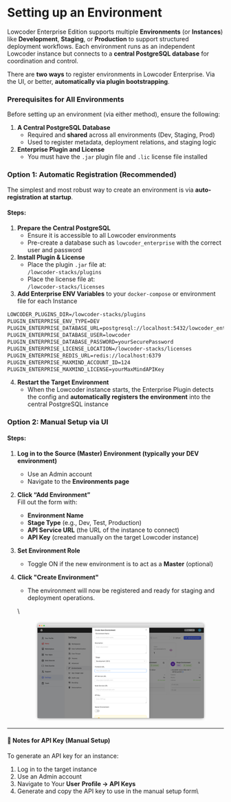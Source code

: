 # Setting up an Environment

Lowcoder Enterprise Edition supports multiple **Environments** (or **Instances**) like **Development**, **Staging**, or **Production** to support structured deployment workflows. Each environment runs as an independent Lowcoder instance but connects to a **central PostgreSQL database** for coordination and control.

There are **two ways** to register environments in Lowcoder Enterprise. Via the UI, or better, **automatically via plugin bootstrapping**.

### Prerequisites for All Environments

Before setting up an environment (via either method), ensure the following:

1. **A Central PostgreSQL Database**
   * Required and **shared** across all environments (Dev, Staging, Prod)
   * Used to register metadata, deployment relations, and staging logic
2. **Enterprise Plugin and License**
   * You must have the `.jar` plugin file and `.lic` license file installed

### Option 1: Automatic Registration (Recommended)

The simplest and most robust way to create an environment is via **auto-registration at startup**.

#### Steps:

1. **Prepare the Central PostgreSQL**
   * Ensure it is accessible to all Lowcoder environments
   * Pre-create a database such as `lowcoder_enterprise` with the correct user and password
2. **Install Plugin & License**
   * Place the plugin `.jar` file at:\
     `/lowcoder-stacks/plugins`
   * Place the license file at:\
     `/lowcoder-stacks/licenses`
3. **Add Enterprise ENV Variables** to your `docker-compose` or environment file for each Instance

```env
LOWCODER_PLUGINS_DIR=/lowcoder-stacks/plugins
PLUGIN_ENTERPRISE_ENV_TYPE=DEV
PLUGIN_ENTERPRISE_DATABASE_URL=postgresql://localhost:5432/lowcoder_enterprise
PLUGIN_ENTERPRISE_DATABASE_USER=lowcoder
PLUGIN_ENTERPRISE_DATABASE_PASSWORD=yourSecurePassword
PLUGIN_ENTERPRISE_LICENSE_LOCATION=/lowcoder-stacks/licenses
PLUGIN_ENTERPRISE_REDIS_URL=redis://localhost:6379
PLUGIN_ENTERPRISE_MAXMIND_ACCOUNT_ID=124
PLUGIN_ENTERPRISE_MAXMIND_LICENSE=yourMaxMindAPIKey
```

4. **Restart the Target Environment**
   * When the Lowcoder instance starts, the Enterprise Plugin detects the config and **automatically registers the environment** into the central PostgreSQL instance

### Option 2: Manual Setup via UI

#### Steps:

1. **Log in to the Source (Master) Environment (typically your DEV environment)**
   * Use an Admin account
   * Navigate to the **Environments page**
2. **Click “Add Environment”**\
   Fill out the form with:
   * **Environment Name**
   * **Stage Type** (e.g., Dev, Test, Production)
   * **API Service URL** (the URL of the instance to connect)
   * **API Key** (created manually on the target Lowcoder instance)
3. **Set Environment Role**
   * Toggle ON if the new environment is to act as a **Master** (optional)
4.  **Click "Create Environment"**

    * The environment will now be registered and ready for staging and deployment operations.

    \


    <figure><img src="../../../../.gitbook/assets/frame_generic_light (26).png" alt=""><figcaption></figcaption></figure>

***

#### 📌 Notes for API Key (Manual Setup)

To generate an API key for an instance:

1. Log in to the target instance
2. Use an Admin account
3. Navigate to Your **User** **Profile → API Keys**
4. Generate and copy the API key to use in the manual setup form\


